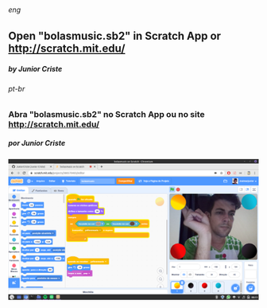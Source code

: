 ###### _eng_
## Open "bolasmusic.sb2" in Scratch App or http://scratch.mit.edu/ 
##### by Junior Criste

###### _pt-br_
### Abra "bolasmusic.sb2" no Scratch App ou no site http://scratch.mit.edu/ 
##### por Junior Criste

![](https://github.com/JuniorCriste/Motion-Detector-using-Scratch/blob/master/Printscreen.png)
